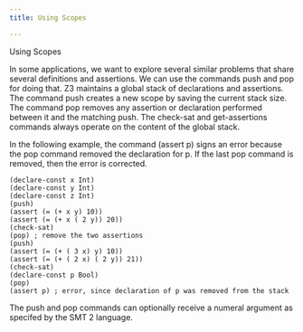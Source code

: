 ```yaml
---
title: Using Scopes

---
```


Using Scopes

In some applications, we want to explore several similar problems that share several definitions and assertions. We can use the commands push and pop for doing that. Z3 maintains a global stack of declarations and assertions. The command push creates a new scope by saving the current stack size. The command pop removes any assertion or declaration performed between it and the matching push. The check-sat and get-assertions commands always operate on the content of the global stack.

In the following example, the command (assert p) signs an error because the pop command removed the declaration for p. If the last pop command is removed, then the error is corrected.

```z3
(declare-const x Int)
(declare-const y Int)
(declare-const z Int)
(push)
(assert (= (+ x y) 10))
(assert (= (+ x ( 2 y)) 20))
(check-sat)
(pop) ; remove the two assertions
(push) 
(assert (= (+ ( 3 x) y) 10))
(assert (= (+ ( 2 x) ( 2 y)) 21))
(check-sat)
(declare-const p Bool)
(pop)
(assert p) ; error, since declaration of p was removed from the stack
```
The push and pop commands can optionally receive a numeral argument as specifed by the SMT 2 language.
